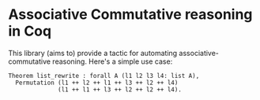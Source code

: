 # Associative Commutative reasoning in Coq

This library (aims to) provide a tactic for automating associative-commutative reasoning. Here's a simple use case:

```
Theorem list_rewrite : forall A (l1 l2 l3 l4: list A),
  Permutation (l1 ++ l2 ++ l1 ++ l3 ++ l2 ++ l4)
              (l1 ++ l1 ++ l3 ++ l2 ++ l2 ++ l4).
```
